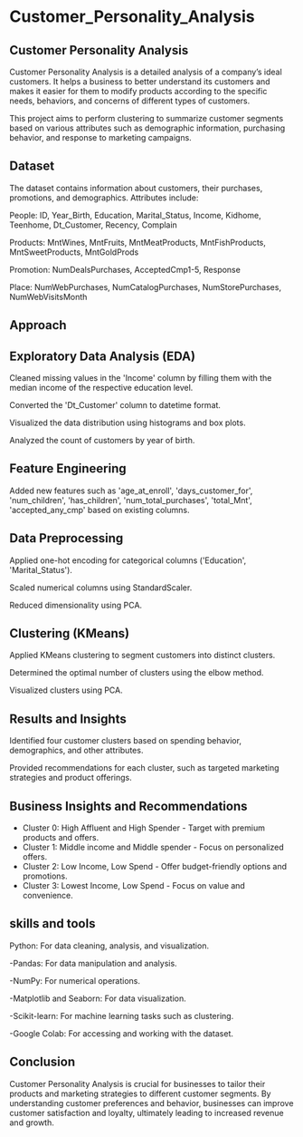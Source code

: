 # Customer_Personality_Analysis

## Customer Personality Analysis

Customer Personality Analysis is a detailed analysis of a company’s ideal customers. It helps a business to better understand its customers and makes it easier for them to modify products according to the specific needs, behaviors, and concerns of different types of customers.

This project aims to perform clustering to summarize customer segments based on various attributes such as demographic information, purchasing behavior, and response to marketing campaigns.



## Dataset

The dataset contains information about customers, their purchases, promotions, and demographics. Attributes include:

People: ID, Year_Birth, Education, Marital_Status, Income, Kidhome, Teenhome, Dt_Customer, Recency, Complain

Products: MntWines, MntFruits, MntMeatProducts, MntFishProducts, MntSweetProducts, MntGoldProds

Promotion: NumDealsPurchases, AcceptedCmp1-5, Response

Place: NumWebPurchases, NumCatalogPurchases, NumStorePurchases, NumWebVisitsMonth


## Approach

## Exploratory Data Analysis (EDA)

Cleaned missing values in the 'Income' column by filling them with the median income of the respective education level.

Converted the 'Dt_Customer' column to datetime format.

Visualized the data distribution using histograms and box plots.

Analyzed the count of customers by year of birth.


## Feature Engineering

Added new features such as 'age_at_enroll', 'days_customer_for', 'num_children', 'has_children', 'num_total_purchases', 'total_Mnt', 'accepted_any_cmp' based on existing columns.

## Data Preprocessing

Applied one-hot encoding for categorical columns ('Education', 'Marital_Status').

Scaled numerical columns using StandardScaler.

Reduced dimensionality using PCA.

## Clustering (KMeans)
Applied KMeans clustering to segment customers into distinct clusters.

Determined the optimal number of clusters using the elbow method.

Visualized clusters using PCA.


## Results and Insights
Identified four customer clusters based on spending behavior, demographics, and other attributes.

Provided recommendations for each cluster, such as targeted marketing strategies and product offerings.

## Business Insights and Recommendations
- Cluster 0: High Affluent and High Spender - Target with premium products and offers.
- Cluster 1: Middle income and Middle spender - Focus on personalized offers.
- Cluster 2: Low Income, Low Spend - Offer budget-friendly options and promotions.
- Cluster 3: Lowest Income, Low Spend - Focus on value and convenience.

  
## skills and tools 
 Python: For data cleaning, analysis, and visualization.
  
-Pandas: For data manipulation and analysis.

-NumPy: For numerical operations.

-Matplotlib and Seaborn: For data visualization.

-Scikit-learn: For machine learning tasks such as clustering.

-Google Colab: For accessing and working with the dataset.

## Conclusion
Customer Personality Analysis is crucial for businesses to tailor their products and marketing strategies to different customer segments. By understanding customer preferences and behavior, businesses can improve customer satisfaction and loyalty, ultimately leading to increased revenue and growth.
